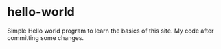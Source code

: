 # hello-world
Simple Hello world program to learn the basics of this site.
My code after committing some changes.
